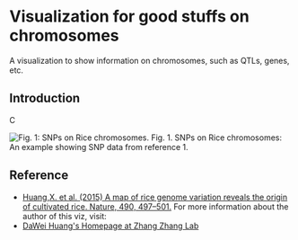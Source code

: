 Visualization for good stuffs on chromosomes 
========

A visualization to show information on chromosomes, such as QTLs, genes, etc.

## Introduction

C

![Fig. 1: SNPs on Rice chromosomes.](https://github.com/daweih/d3_bioviz/chromosomes/chr.js.png)
Fig. 1. SNPs on Rice chromosomes: An example showing SNP data from reference 1.

## Reference
- [Huang,X. et al. (2015) A map of rice genome variation reveals the origin of cultivated rice. Nature, 490, 497–501.](http://www.ncbi.nlm.nih.gov/pubmed/?term=23034647)
For more information about the author of this viz, visit:
- [DaWei Huang's Homepage at Zhang Zhang Lab](http://cbb.big.ac.cn/Dawei_Huang)


